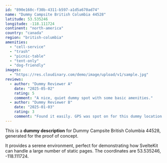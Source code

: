 ```yaml
---
id: "890e160c-f30b-4311-b597-a1d5a670ad74"
name: "Dummy Campsite British Columbia 44528"
latitude: 53.535246
longitude: -118.111724
continent: "north-america"
country: "canada"
region: "british-columbia"
amenities:
  - "cell-service"
  - "trash"
  - "picnic-table"
  - "tent-only"
  - "dog-friendly"
images:
  - "https://res.cloudinary.com/demo/image/upload/v1/sample.jpg"
reviews:
  - author: "Dummy Reviewer A"
    date: "2025-05-02"
    rating: 5
    comment: "A nice, quiet dummy spot with some basic amenities."
  - author: "Dummy Reviewer B"
    date: "2025-01-03"
    rating: 3
    comment: "Found it easily. GPS was spot on for this dummy location."
---
```


This is a **dummy description** for Dummy Campsite British Columbia 44528, generated for the proof of concept.

It provides a serene environment, perfect for demonstrating how SvelteKit can handle a large number of static pages. The coordinates are 53.535246, -118.111724.
